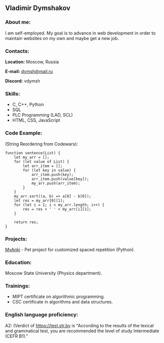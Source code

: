 ## __Vladimir Dymshakov__

### About me:
I am self-employed. My goal is to advance in web development in order to maintain websites on my own and maybe get a new job.

### Contacts:
__Location:__ Moscow, Russia

__E-mail:__ dymsh@mail.ru

__Discord:__ vdymsh

### Skills:
* C, C++, Python
* SQL
* PLC Programming (LAD, SCL)
* HTML, CSS, JavaScript

### Code Example: 
(String Reordering from Codewars):
```
function sentence(List) {
    let my_arr = [];
    for (let value of List) {
        let arr_item = [];
        for (let key in value) {
            arr_item.push(key);
            arr_item.push(value[key]);
            my_arr.push(arr_item);
        }
    }
    my_arr.sort((a, b) => a[0] - b[0]);
    let res = my_arr[0][1];
    for (let i = 1; i < my_arr.length; i++) {
        res = res + ' ' + my_arr[i][1];
    }

    return res;
}
```

### Projects:
[MyAnki](https://github.com/vdymsh/MyAnki) - Pet project for customized spaced repetition (Python). 

### Education:
Moscow State University (Physics department).

### Trainings:
* MIPT certificate on algorithmic programming. 
* CSC certificate in algorithms and data structures.

### English language proficiency:
A2: (Verdict of https://test.str.by is "According to the results of the lexical and grammatical test, you are recommended the level of study Intermediate (CEFR B1)."
